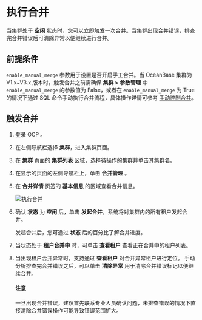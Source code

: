 # 执行合并

当集群处于 **空闲** 状态时，您可以立即触发一次合并。当集群出现合并错误，排查完合并错误后可清除异常以便继续进行合并。

## 前提条件

`enable_manual_merge` 参数用于设置是否开启手工合并。当 OceanBase 集群为 V1.x~V3.x 版本时，触发合并之前需确保 **集群 > 参数管理** 中 `enable_manual_merge` 的参数值为 False，或者在 `enable_manual_merge` 为 True 的情况下通过 SQL 命令手动执行合并流程，具体操作详情可参考 [手动控制合并](https://www.oceanbase.com/docs/enterprise-oceanbase-database-cn-0000000001417800)。

## 触发合并

1. 登录 OCP 。

2. 在左侧导航栏选择 **集群**，进入集群页面。

3. 在 **集群** 页面的 **集群列表** 区域，选择待操作的集群并单击其集群名。

4. 在显示的页面的左侧导航栏上，单击 **合并管理** 。

5. 在 **合并详情** 页签的 **基本信息** 的区域查看合并信息。

   ![执行合并](https://obbusiness-private.oss-cn-shanghai.aliyuncs.com/doc/img/ocp/%E5%90%88%E5%B9%B6%E5%9F%BA%E6%9C%AC%E4%BF%A1%E6%81%AF1.png)

6. 确认 **状态** 为 **空闲** 后，单击 **发起合并**，系统将对集群内的所有租户发起合并。

   发起合并后，您可通过 **状态** 后的百分比了解合并进度。

7. 当状态处于 **租户合并中** 时，可单击 **查看租户** 查看正在合并中的租户列表。

8. 当出现租户合并异常时，支持通过 **查看租户** 对合并异常租户进行定位。
   手动分析排查完合并错误之后，可以单击 **清除异常** 用于清除合并错误标记以便继续合并。

   <main id="notice" type='notice'>
   <h4>注意</h4>
   <p>一旦出现合并错误，建议首先联系专业人员确认问题，未排查错误的情况下直接清除合并错误操作可能导致错误范围扩大。</p>
   </main>

